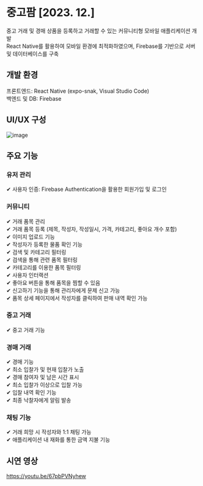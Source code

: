 # 중고팜 [2023. 12.]
중고 거래 및 경매 상품을 등록하고 거래할 수 있는 커뮤니티형 모바일 애플리케이션 개발<br>
React Native를 활용하여 모바일 환경에 최적화하였으며, Firebase를 기반으로 서버 및 데이터베이스를 구축

## 개발 환경
프론트엔드: React Native (expo-snak, Visual Studio Code)<br>
백엔드 및 DB: Firebase<br>

## UI/UX 구성
![image](https://github.com/user-attachments/assets/1ea9753a-c97e-438f-a1b3-f43b8cd3da5b)

## 주요 기능

### 유저 관리
✔ 사용자 인증: Firebase Authentication을 활용한 회원가입 및 로그인<br>

### 커뮤니티
✔ 거래 품목 관리<br>
✔ 거래 품목 등록 (제목, 작성자, 작성일시, 가격, 카테고리, 좋아요 개수 포함)<br>
✔ 이미지 업로드 기능<br>
✔ 작성자가 등록한 물품 확인 기능<br>
✔ 검색 및 카테고리 필터링<br>
✔ 검색을 통해 관련 품목 필터링<br>
✔ 카테고리를 이용한 품목 필터링<br>
✔ 사용자 인터랙션<br>
✔ 좋아요 버튼을 통해 품목을 찜할 수 있음<br>
✔ 신고하기 기능을 통해 관리자에게 문제 신고 가능<br>
✔ 품목 상세 페이지에서 작성자를 클릭하여 판매 내역 확인 가능<br>

### 중고 거래
✔ 중고 거래 기능<br>

### 경매 거래
✔ 경매 기능<br>
✔ 최소 입찰가 및 현재 입찰가 노출<br>
✔ 경매 참여자 및 남은 시간 표시<br>
✔ 최소 입찰가 이상으로 입찰 가능<br>
✔ 입찰 내역 확인 기능<br>
✔ 최종 낙찰자에게 알림 발송<br>

### 채팅 기능
✔ 거래 희망 시 작성자와 1:1 채팅 가능<br>
✔ 애플리케이션 내 재화를 통한 금액 지불 기능<br>

## 시연 영상
https://youtu.be/67pbPVNyhew
